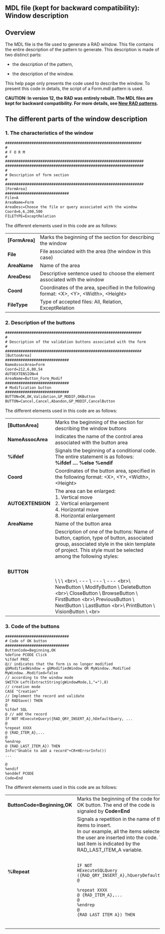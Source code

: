 


## MDL file (kept for backward compatibility): Window description 
			



<a name="NOTE1"></a>
<a name="NOTE1_1"></a>


## Overview
<a name="overview_ELTTEXTE000215"></a>
The MDL file is the file used to generate a RAD window. This file contains the entire description of the pattern to generate. This description is made of two distinct parts:

- the description of the pattern, 

- the description of the window.




This help page only presents the code used to describe the window. To present this code in details, the script of a Form.mdl pattern is used. 

**CAUTION: In version 12, the RAD was entirely rebuilt. The MDL files are kept for backward compatibility. For more details, see [New RAD patterns](../Editeurs/2031020.md).**

<a name="NOTE2"></a>
<a name="NOTE2_1"></a>


## The different parts of the window description
<a name="the_different_parts_the_window_description_ELTTEXTE000239"></a>


### 1. The characteristics of the window
<a name="1_the_characteristics_the_window_ELTPARAGRAPHE000028"></a>


```txt
##############################################################
# 
# F O R M
# 
###############################################################
###############################################################
# 
# Description of form section
# 
###############################################################
[FormArea]
#############################
File=A
AreaName=Form
AreaDesc=Choose the file or query associated with the window
Coord=6,6,200,500
FILETYPE=ExceptRelation
```


The different elements used in this code are as follows: 


|   |   |
| --- | --- |
| **[FormArea]** | Marks the beginning of the section for describing the window |
| **File** | File associated with the area (the window in this case) |
| **AreaName** | Name of the area |
| **AreaDesc** | Descriptive sentence used to choose the element associated with the window |
| **Coord** | Coordinates of the area, specified in the following format: &lt;X&gt;, &lt;Y&gt;, &lt;Width&gt;, &lt;Height&gt; |
| **FileType** | Type of accepted files: All, Relation, ExceptRelation |


<a name="NOTE2_2"></a>


### 2. Description of the buttons
<a name="2_description_the_buttons_ELTPARAGRAPHE000068"></a>


```txt
##############################################################
#
# Description of the validation buttons associated with the form
#
##############################################################
[ButtonArea]
#############################
NameAssocArea=Form
Coord=212,6,80,54
AUTOEXTENSION=4
AreaName=Button_Form_Modif
#############################
# Modification button
#############################
BUTTON=OK,OK,Validation,GP_MODIF,OKButton
BUTTON=Cancel,Cancel,Abandon,GP_MODIF,CancelButton
```

<a name="NOTE2_3"></a>
The different elements used in this code are as follows:


|   |   |
| --- | --- |
| **[ButtonArea]** | Marks the beginning of the section for describing the window buttons |
| **NameAssocArea** | Indicates the name of the control area associated with the button area |
| **%ifdef** | Signals the beginning of a conditional code. The entire statement is as follows:<br> **%ifdef .... %else      %endif** |
| **Coord** | Coordinates of the button area, specified in the following format: &lt;X&gt;, &lt;Y&gt;, &lt;Width&gt;, &lt;Height&gt; |
| **AUTOEXTENSION** | The area can be enlarged:<br>1. Vertical move<br>2. Vertical enlargement<br>4. Horizontal move<br>8. Horizontal enlargement |
| **AreaName** | Name of the button area |
| **BUTTON** | Description of one of the buttons: Name of button, caption, type of button, associated group, associated style in the skin template of project. This style must be selected among the following styles:<br><br><br><br>\   \   \   \<br>\ --- \ --- \ --- \<br>\ NewButton \ ModifyButton \ DeleteButton \<br>\ CloseButton \ BrowseButton \ FirstButton \<br>\ PreviousButton \ NextButton \ LastButton \<br>\ PrintButton \ VisionButton \   \<br><br> |


<a name="NOTE2_4"></a>


### 3. Code of the buttons
<a name="3_code_the_buttons_ELTPARAGRAPHE000148"></a>


```txt
#############################
# Code of OK button
#############################
ButtonCode=Beginning,OK
%define PCODE Click
%ifdef PROC
@// indicates that the form is no longer modified
gbModifiedWindow = gbModifiedWindow OR MyWindow..Modified
MyWindow..Modified=false
// according to the window mode
SWITCH Left(ExtractString(gWindowMode,1,"="),8)
// creation mode
CASE "Creation"
// Implement the record and validate
IF RADSave() THEN
@
%ifdef SQL
@ // add the record 
IF NOT HExecuteQuery({RAD_QRY_INSERT_A},hDefaultQuery, ...
@ 
%repeat XXXX
@ {RAD_ITEM_A},...
@
%endrep
@ {RAD_LAST_ITEM_A}) THEN 
Info("Unable to add a record"+CR+HErrorInfo())
...

@
%endif
%enddef PCODE
Code=End
```

<a name="NOTE2_5"></a>
The different elements used in this code are as follows:


|   |   |
| --- | --- |
| **ButtonCode=Beginning,OK** | Marks the beginning of the code for the OK button. The end of the code is signaled by **Code=End** |
| **%Repeat** | Signals a repetition in the name of the items to insert. <br>In our example, all the items selected by the user are inserted into the code. The last item is indicated by the RAD_LAST_ITEM_A variable.<br><br><pre><code>IF NOT HExecuteSQLQuery<br>({RAD_QRY_INSERT_A},hQueryDefault,...<br>@ <br>%repeat XXXX  <br>@ {RAD_ITEM_A},...<br>@ <br>%endrep<br>@ {RAD_LAST_ITEM_A}) THEN</code></pre><br> |




